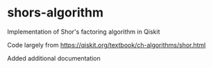 # shors-algorithm

Implementation of Shor's factoring algorithm in Qiskit

Code largely from https://qiskit.org/textbook/ch-algorithms/shor.html

Added additional documentation

